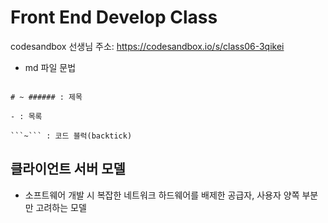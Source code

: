 # Front End Develop Class

codesandbox 선생님 주소: https://codesandbox.io/s/class06-3qikei
- md 파일 문법

```

# ~ ###### : 제목

- : 목록

```~``` : 코드 블럭(backtick)

```

## 클라이언트 서버 모델

- 소프트웨어 개발 시 복잡한 네트워크 하드웨어를 배제한 
공급자, 사용자 양쪽 부분만 고려하는 모델